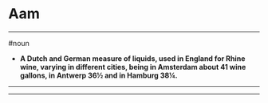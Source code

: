 # Aam
---
#noun
- **A Dutch and German measure of liquids, used in England for Rhine wine, varying in different cities, being in Amsterdam about 41 wine gallons, in Antwerp 36½ and in Hamburg 38¼.**
---
---
